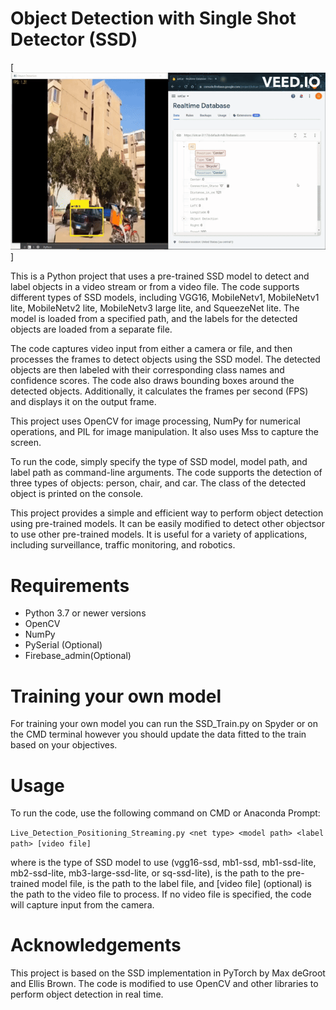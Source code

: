 # Object Detection with Single Shot Detector (SSD)

[![Video Title](ODai_LinkedIN.gif)]


This is a Python project that uses a pre-trained SSD model to detect and label objects in a video stream or from a video file. The code supports different types of SSD models, including VGG16, MobileNetv1, MobileNetv1 lite, MobileNetv2 lite, MobileNetv3 large lite, and SqueezeNet lite. The model is loaded from a specified path, and the labels for the detected objects are loaded from a separate file.

The code captures video input from either a camera or file, and then processes the frames to detect objects using the SSD model. The detected objects are then labeled with their corresponding class names and confidence scores. The code also draws bounding boxes around the detected objects. Additionally, it calculates the frames per second (FPS) and displays it on the output frame.

This project uses OpenCV for image processing, NumPy for numerical operations, and PIL for image manipulation. It also uses Mss to capture the screen.

To run the code, simply specify the type of SSD model, model path, and label path as command-line arguments. The code supports the detection of three types of objects: person, chair, and car. The class of the detected object is printed on the console.

This project provides a simple and efficient way to perform object detection using pre-trained models. It can be easily modified to detect other objectsor to use other pre-trained models. It is useful for a variety of applications, including surveillance, traffic monitoring, and robotics.

# Requirements

- Python 3.7 or newer versions
- OpenCV
- NumPy
- PySerial (Optional)
- Firebase_admin(Optional)

# Training your own model

For training your own model you can run the SSD_Train.py on Spyder or on the CMD terminal however you should update the data fitted to the train based on your objectives.


# Usage

To run the code, use the following command on CMD or Anaconda Prompt:

`Live_Detection_Positioning_Streaming.py <net type> <model path> <label path> [video file]`

where <net type> is the type of SSD model to use (vgg16-ssd, mb1-ssd, mb1-ssd-lite, mb2-ssd-lite, mb3-large-ssd-lite, or sq-ssd-lite), <model path> is the path to the pre-trained model file, <label path> is the path to the label file, and [video file] (optional) is the path to the video file to process. If no video file is specified, the code will capture input from the camera.

# Acknowledgements
  
This project is based on the SSD implementation in PyTorch by Max deGroot and Ellis Brown. The code is modified to use OpenCV and other libraries to perform object detection in real time.
